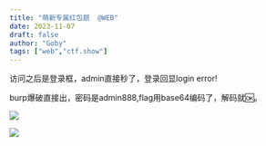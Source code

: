 ```yaml
---
title: "萌新专属红包题  @WEB"
date: 2023-11-07
draft: false
author: "Goby"
tags: ["web","ctf.show"]
---
```


 访问之后是登录框，admin直接秒了，登录回显login error!

burp爆破直接出，密码是admin888,flag用base64编码了，解码就🆗。

![](/ctf.show/87/1.webp)

![](/ctf.show/87/2.webp)

